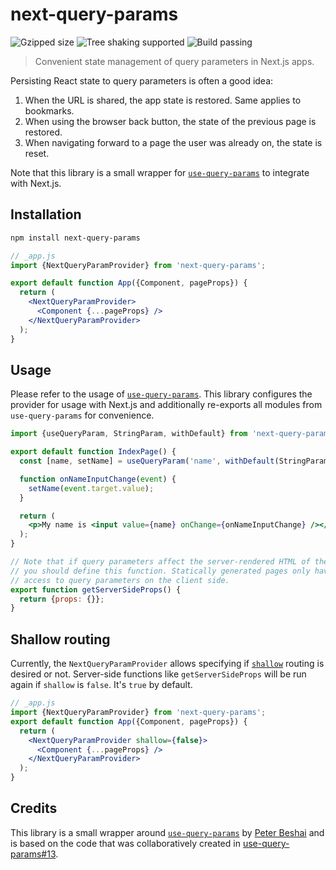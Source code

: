 # next-query-params

![Gzipped size](https://badgen.net/bundlephobia/minzip/next-query-params) ![Tree shaking supported](https://badgen.net/bundlephobia/tree-shaking/next-query-params) ![Build passing](https://img.shields.io/github/workflow/status/amannn/next-query-params/main)

> Convenient state management of query parameters in Next.js apps.

Persisting React state to query parameters is often a good idea:

1. When the URL is shared, the app state is restored. Same applies to bookmarks.
2. When using the browser back button, the state of the previous page is restored.
3. When navigating forward to a page the user was already on, the state is reset.

Note that this library is a small wrapper for [`use-query-params`](https://www.npmjs.com/package/use-query-params) to integrate with Next.js.

## Installation

```sh
npm install next-query-params
```

```jsx
// _app.js
import {NextQueryParamProvider} from 'next-query-params';

export default function App({Component, pageProps}) {
  return (
    <NextQueryParamProvider>
      <Component {...pageProps} />
    </NextQueryParamProvider>
  );
}
```

## Usage

Please refer to the usage of [`use-query-params`](https://www.npmjs.com/package/use-query-params). This library configures the provider for usage with Next.js and additionally re-exports all modules from `use-query-params` for convenience.

```jsx
import {useQueryParam, StringParam, withDefault} from 'next-query-params';

export default function IndexPage() {
  const [name, setName] = useQueryParam('name', withDefault(StringParam, ''));

  function onNameInputChange(event) {
    setName(event.target.value);
  }

  return (
    <p>My name is <input value={name} onChange={onNameInputChange} /></p>
  );
}

// Note that if query parameters affect the server-rendered HTML of the page,
// you should define this function. Statically generated pages only have
// access to query parameters on the client side.
export function getServerSideProps() {
  return {props: {}};
}
```

## Shallow routing

Currently, the `NextQueryParamProvider` allows specifying if [`shallow`](https://nextjs.org/docs/routing/shallow-routing) routing is desired or not. Server-side functions like `getServerSideProps` will be run again if `shallow` is `false`.
It's `true` by default.

```jsx
// _app.js
import {NextQueryParamProvider} from 'next-query-params';
export default function App({Component, pageProps}) {
  return (
    <NextQueryParamProvider shallow={false}>
      <Component {...pageProps} />
    </NextQueryParamProvider>
  );
}
```


## Credits

This library is a small wrapper around [`use-query-params`](https://github.com/pbeshai/use-query-params) by [Peter Beshai](https://github.com/pbeshai) and is based on the code that was collaboratively created in [use-query-params#13](https://github.com/pbeshai/use-query-params/issues/13).
